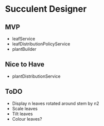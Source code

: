 # Succulent Designer

## MVP
* leafService
* leafDistributionPolicyService
* plantBuilder

## Nice to Have
*  plantDistributionService

## ToDO
* Display n leaves rotated around stem by n2
* Scale leaves
* Tilt leaves
* Colour leaves?

